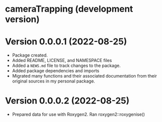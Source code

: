 # cameraTrapping (development version)

# Version 0.0.0.1 (2022-08-25)

* Package created. 
* Added README, LICENSE, and NAMESPACE files
* Added a `NEWS.md` file to track changes to the package.
* Added package dependencies and imports
* Migrated many functions and their associated documentation from their original sources in my personal package.
 
# Version 0.0.0.2 (2022-08-25)

* Prepared data for use with Roxygen2. Ran roxygen2::roxygenise()
